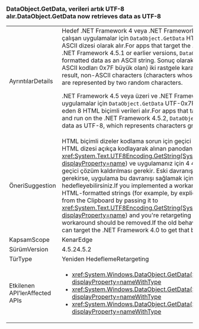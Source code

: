 ### <a name="dataobjectgetdata-now-retrieves-data-as-utf-8"></a><span data-ttu-id="81eb1-101">DataObject.GetData, verileri artık UTF-8 alır.</span><span class="sxs-lookup"><span data-stu-id="81eb1-101">DataObject.GetData now retrieves data as UTF-8</span></span>

|   |   |
|---|---|
|<span data-ttu-id="81eb1-102">Ayrıntılar</span><span class="sxs-lookup"><span data-stu-id="81eb1-102">Details</span></span>|<span data-ttu-id="81eb1-103">Hedef .NET Framework 4 veya .NET Framework 4.5.1 veya önceki sürümlerinde çalışan uygulamalar için <code>DataObject.GetData</code> HTML olarak biçimlendirilmiş verileri bir ASCII dizesi olarak alır.</span><span class="sxs-lookup"><span data-stu-id="81eb1-103">For apps that target the .NET Framework 4 or that run on the .NET Framework 4.5.1 or earlier versions, <code>DataObject.GetData</code> retrieves HTML-formatted data as an ASCII string.</span></span> <span data-ttu-id="81eb1-104">Sonuç olarak, ASCII olmayan karakterler (karakter, ASCII kodları 0x7F büyük olan) iki rastgele karakterler tarafından temsil edilir.</span><span class="sxs-lookup"><span data-stu-id="81eb1-104">As a result, non-ASCII characters (characters whose ASCII codes are greater than 0x7F) are represented by two random characters.</span></span><p/><span data-ttu-id="81eb1-105">.NET Framework 4.5 veya üzeri ve .NET Framework 4.5.2, çalışma hedefleyen uygulamalar için <code>DataObject.GetData</code> UTF-0x7F büyük karakterler doğru şekilde temsil eden 8 HTML biçimli verileri alır.</span><span class="sxs-lookup"><span data-stu-id="81eb1-105">For apps that target the .NET Framework 4.5 or later and run on the .NET Framework 4.5.2, <code>DataObject.GetData</code> retrieves HTML-formatted data as UTF-8, which represents characters greater than 0x7F correctly.</span></span>|
|<span data-ttu-id="81eb1-106">Öneri</span><span class="sxs-lookup"><span data-stu-id="81eb1-106">Suggestion</span></span>|<span data-ttu-id="81eb1-107">HTML biçimli dizeler kodlama sorun için geçici bir çözüm uygulanan varsa (örneğin, bir HTML dizesi açıkça kodlayarak alınan panodan aktararak <xref:System.Text.UTF8Encoding.GetString(System.Byte[],System.Int32,System.Int32)?displayProperty=name>) ve uygulamanız için 4 4.5 sürümünden yeniden hedefleme, geçici çözüm kaldırılması gerekir. Eski davranışı herhangi bir nedenden dolayı gerekirse, uygulama bu davranışı sağlamak için .NET Framework 4.0 hedefleyebilirsiniz.</span><span class="sxs-lookup"><span data-stu-id="81eb1-107">If you implemented a workaround for the encoding problem with HTML-formatted strings (for example, by explicitly encoding the HTML string retrieved from the Clipboard by passing it to <xref:System.Text.UTF8Encoding.GetString(System.Byte[],System.Int32,System.Int32)?displayProperty=name>) and you're retargeting your app from version 4 to 4.5, that workaround should be removed.If the old behavior is needed for some reason, the app can target the .NET Framework 4.0 to get that behavior.</span></span>|
|<span data-ttu-id="81eb1-108">Kapsam</span><span class="sxs-lookup"><span data-stu-id="81eb1-108">Scope</span></span>|<span data-ttu-id="81eb1-109">Kenar</span><span class="sxs-lookup"><span data-stu-id="81eb1-109">Edge</span></span>|
|<span data-ttu-id="81eb1-110">Sürüm</span><span class="sxs-lookup"><span data-stu-id="81eb1-110">Version</span></span>|<span data-ttu-id="81eb1-111">4.5.2</span><span class="sxs-lookup"><span data-stu-id="81eb1-111">4.5.2</span></span>|
|<span data-ttu-id="81eb1-112">Tür</span><span class="sxs-lookup"><span data-stu-id="81eb1-112">Type</span></span>|<span data-ttu-id="81eb1-113">Yeniden Hedefleme</span><span class="sxs-lookup"><span data-stu-id="81eb1-113">Retargeting</span></span>|
|<span data-ttu-id="81eb1-114">Etkilenen API’ler</span><span class="sxs-lookup"><span data-stu-id="81eb1-114">Affected APIs</span></span>|<ul><li><xref:System.Windows.DataObject.GetData(System.String)?displayProperty=nameWithType></li><li><xref:System.Windows.DataObject.GetData(System.Type)?displayProperty=nameWithType></li><li><xref:System.Windows.DataObject.GetData(System.String,System.Boolean)?displayProperty=nameWithType></li></ul>|

